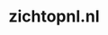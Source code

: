 ---
layout: post
title:  "zichtopnl.nl"
internal_url:  "/dutchgov/zichtopnl.nl.html"
categories: dutchgov
---